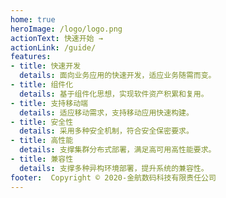 ```yaml
---
home: true
heroImage: /logo/logo.png
actionText: 快速开始 →
actionLink: /guide/
features:
- title: 快速开发
  details: 面向业务应用的快速开发，适应业务随需而变。
- title: 组件化
  details: 基于组件化思想，实现软件资产积累和复用。
- title: 支持移动端
  details: 适应移动需求，支持移动应用快速构建。
- title: 安全性
  details: 采用多种安全机制，符合安全保密要求。
- title: 高性能
  details: 支撑集群分布式部署，满足高可用高性能要求。
- title: 兼容性
  details: 支撑多种异构环境部署，提升系统的兼容性。
footer:  Copyright © 2020-金航数码科技有限责任公司
---
```

